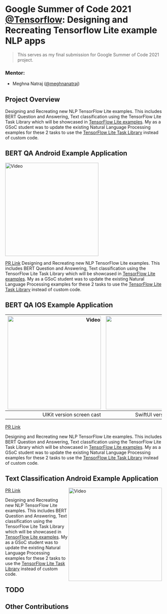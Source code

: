 # Google Summer of Code 2021 [@Tensorflow](https://github.com/tensorflow): Designing and Recreating Tensorflow Lite example NLP apps

>This serves as my final submission for Google Summer of Code 2021 project.

### Mentor:
* Meghna Natraj ([@meghnanatraj](https://github.com/MeghnaNatraj))

## Project Overview
Designing and Recreating new NLP TensorFlow Lite examples. This includes BERT Question and Answering, Text classification using the TensorFlow Lite Task Library which will be showcased in [TensorFlow Lite examples](https://www.tensorflow.org/lite/examples). My as a GSoC student was to update the existing Natural Language Processing examples for these 2 tasks to use the [TensorFlow Lite Task Library](https://www.tensorflow.org/lite/inference_with_metadata/task_library/overview) instead of custom code. 


## BERT QA Android Example Application


<img src="https://user-images.githubusercontent.com/67560900/122643946-37d0d380-d130-11eb-8e7c-f467b90cb0dd.mp4" width="300" alt="Video">

[PR Link](https://github.com/tensorflow/examples/pull/327)
Designing and Recreating new NLP TensorFlow Lite examples. This includes BERT Question and Answering, Text classification using the TensorFlow Lite Task Library which will be showcased in [TensorFlow Lite examples](https://www.tensorflow.org/lite/examples). My as a GSoC student was to update the existing Natural Language Processing examples for these 2 tasks to use the [TensorFlow Lite Task Library](https://www.tensorflow.org/lite/inference_with_metadata/task_library/overview) instead of custom code. 


## BERT QA IOS Example Application

<img src="https://storage.googleapis.com/download.tensorflow.org/models/tflite/screenshots/bertqa_ios_uikit_demo.gif" width="300" alt="Video"> | <img src="https://storage.googleapis.com/download.tensorflow.org/models/tflite/screenshots/bertqa_ios_uikit_demo.gif" width="300" alt="Video">
-----------------------: | -------------------------:
UIKit version screen cast | SwiftUI version screen cast

[PR Link](https://github.com/tensorflow/examples/pull/340)

Designing and Recreating new NLP TensorFlow Lite examples. This includes BERT Question and Answering, Text classification using the TensorFlow Lite Task Library which will be showcased in [TensorFlow Lite examples](https://www.tensorflow.org/lite/examples). My as a GSoC student was to update the existing Natural Language Processing examples for these 2 tasks to use the [TensorFlow Lite Task Library](https://www.tensorflow.org/lite/inference_with_metadata/task_library/overview) instead of custom code. 

<!-- <img align="right" src="https://storage.googleapis.com/download.tensorflow.org/models/tflite/screenshots/bertqa_ios_uikit_demo.gif" width="300" alt="Video">
<img align="right" src="https://storage.googleapis.com/download.tensorflow.org/models/tflite/screenshots/bertqa_ios_uikit_demo.gif" width="300" alt="Video"> -->
<!-- <img src="https://storage.googleapis.com/download.tensorflow.org/models/tflite/screenshots/bertqa_ios_uikit_demo.gif" width="300" alt="Video">|<img src="https://storage.googleapis.com/download.tensorflow.org/models/tflite/screenshots/bertqa_ios_swiftui_demo.gif" width="300" alt="Video">|
|--|--| -->

## Text Classification Android Example Application

<img align="right" src="https://www.tensorflow.org/lite/examples/text_classification/images/screenshot.gif" width="300" alt="Video">

[PR Link](https://github.com/tensorflow/examples/pull/336)

Designing and Recreating new NLP TensorFlow Lite examples. This includes BERT Question and Answering, Text classification using the TensorFlow Lite Task Library which will be showcased in [TensorFlow Lite examples](https://www.tensorflow.org/lite/examples). My as a GSoC student was to update the existing Natural Language Processing examples for these 2 tasks to use the [TensorFlow Lite Task Library](https://www.tensorflow.org/lite/inference_with_metadata/task_library/overview) instead of custom code. 


## TODO

## Other Contributions





[UIKit screencast]: https://storage.googleapis.com/download.tensorflow.org/models/tflite/screenshots/bertqa_ios_uikit_demo.gif
[SwiftUI screencast]: https://storage.googleapis.com/download.tensorflow.org/models/tflite/screenshots/bertqa_ios_swiftui_demo.gif
